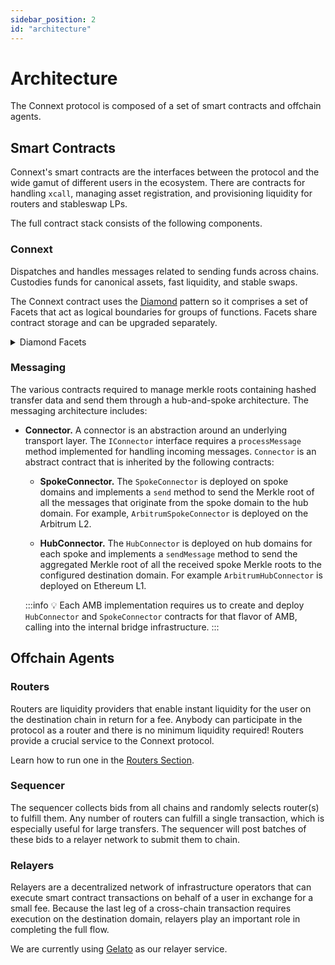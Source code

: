 ```yaml
---
sidebar_position: 2
id: "architecture"
---
```


# Architecture

The Connext protocol is composed of a set of smart contracts and offchain agents.

## Smart Contracts

Connext's smart contracts are the interfaces between the protocol and the wide gamut of different users in the ecosystem. There are contracts for handling `xcall`, managing asset registration, and provisioning liquidity for routers and stableswap LPs. 

The full contract stack consists of the following components.

### Connext

Dispatches and handles messages related to sending funds across chains. Custodies funds for canonical assets, fast liquidity, and stable swaps. 

The Connext contract uses the [Diamond](https://eips.ethereum.org/EIPS/eip-2535) pattern so it comprises a set of Facets that act as logical boundaries for groups of functions. Facets share contract storage and can be upgraded separately.

<details>

  <summary>Diamond Facets</summary>

  ### TokenFacet
  Manages asset enrollment, stores mappings of adopted <-> local assets, exposes liquidity caps functions, and specifies stableswaps for assets.

  ### BridgeFacet

  Implements `xcall` and enables destination-side calldata execution.

  ### InboxFacet

  Holds all the functionality needed for Connext's messaging layer to reconcile cross-chain transfers.

  ### ProposedOwnableFacet

  Provides a basic access control mechanism.
  ### RelayerFacet

  Manages whitelisting of relayers.
  ### RoutersFacet

  Manages whitelisting of routers and keeps track of router owners/recipients.
  ### StableSwapFacet

  A StableSwap implementation that custodies closely pegged assets (eg. group of stablecoins).

  ### SwapAdminFacet

  Manages only-admin controls for the StableSwapFacet.

  ### DiamondCutFacet

  Functions for adding, removing, and replacing facets.

  ### DiamondLoupeFacet

  Required by the Diamond standard. Implements the DiamondLoupe interface which allows for inspection of a Diamond contract's various facets and their functions.

</details>

### Messaging 

The various contracts required to manage merkle roots containing hashed transfer data and send them through a hub-and-spoke architecture. The messaging architecture includes:

- **Connector.** A connector is an abstraction around an underlying transport layer. The `IConnector` interface requires a `processMessage` method implemented for handling incoming messages. `Connector` is an abstract contract that is inherited by the following contracts:

  - **SpokeConnector.** The `SpokeConnector` is deployed on spoke domains and implements a `send` method to send the Merkle root of all the messages that originate from the spoke domain to the hub domain. For example, `ArbitrumSpokeConnector` is deployed on the Arbitrum L2.
  
  - **HubConnector.** The `HubConnector` is deployed on hub domains for each spoke and implements a `sendMessage` method to send the aggregated Merkle root of all the received spoke Merkle roots to the configured destination domain. For example `ArbitrumHubConnector` is deployed on Ethereum L1.

  :::info
  💡 Each AMB implementation requires us to create and deploy `HubConnector` and `SpokeConnector` contracts for that flavor of AMB, calling into the internal bridge infrastructure.
  :::

## Offchain Agents

### Routers

Routers are liquidity providers that enable instant liquidity for the user on the destination chain in return for a fee. Anybody can participate in the protocol as a router and there is no minimum liquidity required! Routers provide a crucial service to the Connext protocol.

Learn how to run one in the [Routers Section](../routers/intro.md).

### Sequencer

The sequencer collects bids from all chains and randomly selects router(s) to fulfill them. Any number of routers can fulfill a single transaction, which is especially useful for large transfers. The sequencer will post batches of these bids to a relayer network to submit them to chain.

### Relayers

Relayers are a decentralized network of infrastructure operators that can execute smart contract transactions on behalf of a user in exchange for a small fee. Because the last leg of a cross-chain transaction requires execution on the destination domain, relayers play an important role in completing the full flow.

We are currently using [Gelato](https://www.gelato.network/) as our relayer service.
